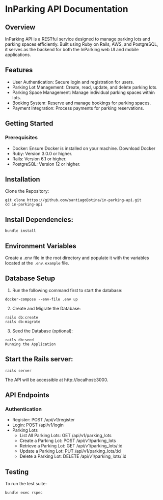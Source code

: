 # InParking API Documentation
## Overview
InParking API is a RESTful service designed to manage parking lots and parking spaces efficiently. Built using Ruby on Rails, AWS, and PostgreSQL, it serves as the backend for both the InParking web UI and mobile applications.

## Features

- User Authentication: Secure login and registration for users.
- Parking Lot Management: Create, read, update, and delete parking lots.
- Parking Space Management: Manage individual parking spaces within lots.
- Booking System: Reserve and manage bookings for parking spaces.
- Payment Integration: Process payments for parking reservations.

## Getting Started
### Prerequisites
- Docker: Ensure Docker is installed on your machine. Download Docker
- Ruby: Version 3.0.0 or higher.
- Rails: Version 6.1 or higher.
- PostgreSQL: Version 12 or higher.

## Installation
Clone the Repository:

````
git clone https://github.com/santiagoBotina/in-parking-api.git
cd in-parking-api
````

## Install Dependencies:

````
bundle install
````

## Environment Variables
Create a .env file in the root directory and populate it with the variables located at the `.env.example` file.

## Database Setup

1. Run the following command first to start the database:

````
docker-compose --env-file .env up
````

2. Create and Migrate the Database:

````
rails db:create
rails db:migrate
````

3. Seed the Database (optional):

````
rails db:seed
Running the Application
````

## Start the Rails server:

````
rails server
````
The API will be accessible at http://localhost:3000.

## API Endpoints
### Authentication
- Register: POST /api/v1/register
- Login: POST /api/v1/login
- Parking Lots
  - List All Parking Lots: GET /api/v1/parking_lots
  - Create a Parking Lot: POST /api/v1/parking_lots
  - Retrieve a Parking Lot: GET /api/v1/parking_lots/:id
  - Update a Parking Lot: PUT /api/v1/parking_lots/:id
  - Delete a Parking Lot: DELETE /api/v1/parking_lots/:id

## Testing
To run the test suite:

```
bundle exec rspec
```
